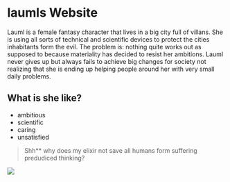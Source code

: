 # laumls Website

Lauml is a female fantasy character that lives in a big city full of villans. She is using all sorts of technical and scientific devices to protect the cities inhabitants form the evil. The problem is: nothing quite works out as supposed to because materiality has decided to resist her ambitions. Lauml never gives up but always fails to achieve big changes for society not realizing that she is ending up helping people around her with very small daily problems.

## What is she like?

* ambitious
* scientific
* caring
* unsatisfied

> Shh** why does my elixir not save all humans form suffering predudiced thinking?

<img src="https://images.pexels.com/photos/4587984/pexels-photo-4587984.jpeg?auto=compress&cs=tinysrgb&dpr=2&h=750&w=1260"/>
